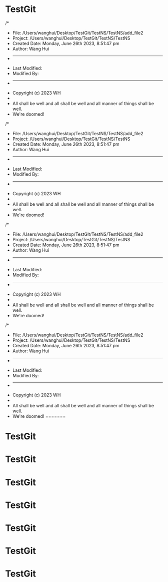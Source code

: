 # TestGit

/*
 * File: /Users/wanghui/Desktop/TestGit/TestNS/TestNS/add_file2
 * Project: /Users/wanghui/Desktop/TestGit/TestNS/TestNS
 * Created Date: Monday, June 26th 2023, 8:51:47 pm
 * Author: Wang Hui
 * -----
 * Last Modified:
 * Modified By:
 * -----
 * Copyright (c) 2023 WH
 *
 * All shall be well and all shall be well and all manner of things shall be well.
 * We're doomed!

/*
 * File: /Users/wanghui/Desktop/TestGit/TestNS/TestNS/add_file2
 * Project: /Users/wanghui/Desktop/TestGit/TestNS/TestNS
 * Created Date: Monday, June 26th 2023, 8:51:47 pm
 * Author: Wang Hui
 * -----
 * Last Modified:
 * Modified By:
 * -----
 * Copyright (c) 2023 WH
 *
 * All shall be well and all shall be well and all manner of things shall be well.
 * We're doomed!

/*
 * File: /Users/wanghui/Desktop/TestGit/TestNS/TestNS/add_file2
 * Project: /Users/wanghui/Desktop/TestGit/TestNS/TestNS
 * Created Date: Monday, June 26th 2023, 8:51:47 pm
 * Author: Wang Hui
 * -----
 * Last Modified:
 * Modified By:
 * -----
 * Copyright (c) 2023 WH
 *
 * All shall be well and all shall be well and all manner of things shall be well.
 * We're doomed!

/*
 * File: /Users/wanghui/Desktop/TestGit/TestNS/TestNS/add_file2
 * Project: /Users/wanghui/Desktop/TestGit/TestNS/TestNS
 * Created Date: Monday, June 26th 2023, 8:51:47 pm
 * Author: Wang Hui
 * -----
 * Last Modified:
 * Modified By:
 * -----
 * Copyright (c) 2023 WH
 *
 * All shall be well and all shall be well and all manner of things shall be well.
 * We're doomed!
=======
# TestGit


# TestGit


# TestGit


# TestGit


# TestGit


# TestGit

# TestGit
